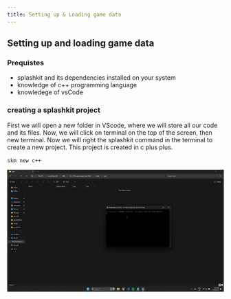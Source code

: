 ```yaml
---
title: Setting up & Loading game data
---
```


## Setting up and loading game data

### Prequistes 

+ splashkit and its dependencies installed on your system
+ knowledge of c++ programming language
+ knowledege of vsCode

### creating a splashkit project

First we will open a new folder in VScode, where we will store all our code and its files. Now, we will click on terminal on the top of the screen, then new terminal.
Now we will right the splashkit command in the terminal to create a new project. This project is created in c plus plus. 

```bash
skm new c++
```
![creating a new project](https://github.com/kay-kaushik/SplashKit-Tutorial/blob/main/Tutorials/splashkit-mario-game-tutorial/new%20project%20gif.gif)